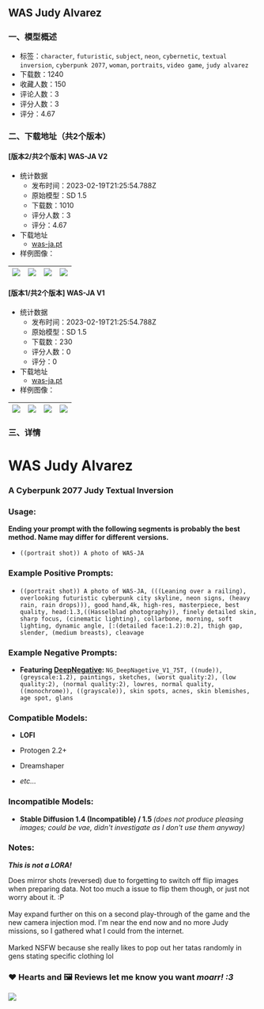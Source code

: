 ## WAS Judy Alvarez
### 一、模型概述

- 标签：`character`, `futuristic`, `subject`, `neon`, `cybernetic`, `textual inversion`, `cyberpunk 2077`, `woman`, `portraits`, `video game`, `judy alvarez`
- 下载数：1240
- 收藏人数：150
- 评论人数：3
- 评分人数：3
- 评分：4.67

### 二、下载地址（共2个版本）

#### [版本2/共2个版本] WAS-JA V2

- 统计数据
  - 发布时间：2023-02-19T21:25:54.788Z
  - 原始模型：SD 1.5
  - 下载数：1010
  - 评分人数：3
  - 评分：4.67
- 下载地址
  - [was-ja.pt](https://civitai.com/api/download/models/12748)
- 样例图像：

| <img src="https://image.civitai.com/xG1nkqKTMzGDvpLrqFT7WA/3c5f41a4-6b25-40eb-97ea-611f9ef30f00/width=450/123128.jpeg" /> | <img src="https://image.civitai.com/xG1nkqKTMzGDvpLrqFT7WA/f879bfa3-58eb-46d6-51ee-6aa732b1be00/width=450/123127.jpeg" /> | <img src="https://image.civitai.com/xG1nkqKTMzGDvpLrqFT7WA/75316df3-3391-41dd-311a-26a89ce13600/width=450/123126.jpeg" /> | <img src="https://image.civitai.com/xG1nkqKTMzGDvpLrqFT7WA/1f841429-9e33-4256-be46-32eff4fe6500/width=450/123125.jpeg" /> |
| ---- | ---- | ---- | ---- |

#### [版本1/共2个版本] WAS-JA V1

- 统计数据
  - 发布时间：2023-02-19T21:25:54.788Z
  - 原始模型：SD 1.5
  - 下载数：230
  - 评分人数：0
  - 评分：0
- 下载地址
  - [was-ja.pt](https://civitai.com/api/download/models/12475)
- 样例图像：

| <img src="https://image.civitai.com/xG1nkqKTMzGDvpLrqFT7WA/a2e8ed2a-47c4-4b9f-96ce-0eb63754d500/width=450/120119.jpeg" /> | <img src="https://image.civitai.com/xG1nkqKTMzGDvpLrqFT7WA/2856dafb-18a5-4165-228e-16d3d6463500/width=450/120115.jpeg" /> | <img src="https://image.civitai.com/xG1nkqKTMzGDvpLrqFT7WA/012cfa7e-cdf4-4cf1-e062-88c2006c4e00/width=450/120123.jpeg" /> | <img src="https://image.civitai.com/xG1nkqKTMzGDvpLrqFT7WA/cbc03c1a-7826-430e-59d9-6b5be3d15200/width=450/120122.jpeg" /> |
| ---- | ---- | ---- | ---- |


### 三、详情
<h1><strong>WAS </strong>Judy Alvarez</h1><h3>A Cyberpunk 2077 Judy Textual Inversion</h3><p></p><h3>Usage:</h3><p></p><p><strong>Ending your prompt with the following segments is probably the best method. Name may differ for different versions.</strong></p><ul><li><p><code>((portrait shot)) A photo of WAS-JA</code></p></li></ul><h3><strong>Example Positive Prompts:</strong></h3><ul><li><p><code>((portrait shot)) A photo of WAS-JA, (((Leaning over a railing), overlooking futuristic cyberpunk city skyline, neon signs, (heavy rain, rain drops))), good hand,4k, high-res, masterpiece, best quality, head:1.3,((Hasselblad photography)), finely detailed skin, sharp focus, (cinematic lighting), collarbone, morning, soft lighting, dynamic angle, [:(detailed face:1.2):0.2], thigh gap, slender, (medium breasts), cleavage</code></p></li></ul><h3><strong>Example Negative Prompts:</strong></h3><ul><li><p><strong>Featuring </strong><a target="_blank" rel="ugc" href="https://civitai.com/models/4629/deep-negative-v1x"><strong>DeepNegative</strong></a><strong>: </strong><code>NG_DeepNagetive_V1_75T, ((nude)), (greyscale:1.2), paintings, sketches, (worst quality:2), (low quality:2), (normal quality:2), lowres, normal quality, ((monochrome)), ((grayscale)), skin spots, acnes, skin blemishes, age spot, glans</code></p></li></ul><h3><strong>Compatible Models:</strong></h3><ul><li><p><strong>LOFI</strong></p></li><li><p>Protogen 2.2+</p></li><li><p>Dreamshaper</p></li><li><p><em>etc...</em></p></li></ul><h3><strong>Incompatible Models:</strong></h3><ul><li><p><strong>Stable Diffusion 1.4 (Incompatible) / 1.5 </strong><em>(does not produce pleasing images; could be vae, didn't investigate as I don't use them anyway)</em></p></li></ul><h3><strong>Notes:</strong></h3><p><strong><em>This is not a LORA!</em></strong></p><p>Does mirror shots (reversed) due to forgetting to switch off flip images when preparing data. Not too much a issue to flip them though, or just not worry about it. :P<br /><br />May expand further on this on a second play-through of the game and the new camera injection mod. I'm near the end now and no more Judy missions, so I gathered what I could from the internet.<br /><br />Marked NSFW because she really likes to pop out her tatas randomly in gens stating specific clothing lol</p><p></p><h3>❤ Hearts and 🖼️ Reviews let me know you want <em>moarr! :3</em></h3><img src="https://imagecache.civitai.com/xG1nkqKTMzGDvpLrqFT7WA/11cdfc85-2f77-429c-8ce7-4b0c047d2100/width=525" />